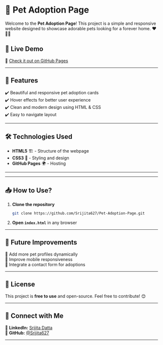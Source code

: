 # 🐾 Pet Adoption Page  

Welcome to the **Pet Adoption Page**! This project is a simple and responsive website designed to showcase adorable pets looking for a forever home. ❤️🐶🐱  

## 🚀 Live Demo  
🔗 [Check it out on GitHub Pages](https://srijita627.github.io/Pet-Adoption-Page/)  

---

## 📌 Features  
✔️ Beautiful and responsive pet adoption cards  
✔️ Hover effects for better user experience  
✔️ Clean and modern design using HTML & CSS  
✔️ Easy to navigate layout  

---

## 🛠️ Technologies Used  
- **HTML5** 🏗️ - Structure of the webpage  
- **CSS3** 🎨 - Styling and design  
- **GitHub Pages** 🌍 - Hosting  

---
---

## 📥 How to Use?  
1. **Clone the repository**  
   ```sh
   git clone https://github.com/Srijita627/Pet-Adoption-Page.git
   ```
2. **Open `index.html`** in any browser  

---

## 📌 Future Improvements  
🔹 Add more pet profiles dynamically  
🔹 Improve mobile responsiveness  
🔹 Integrate a contact form for adoptions  

---

## 📜 License  
This project is **free to use** and open-source. Feel free to contribute! 😊  

---

## 💌 Connect with Me  
🔗 **LinkedIn:** [Srijita Datta](https://www.linkedin.com/in/srijita-datta-b06313318/)  
🔗 **GitHub:** [@Srijita627](https://github.com/Srijita627)  

---
